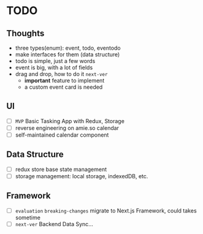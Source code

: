 # TODO

## Thoughts

- three types(enum): event, todo, eventodo
- make interfaces for them (data structure)
- todo is simple, just a few words
- event is big, with a lot of fields
- drag and drop, how to do it `next-ver`
    - **important** feature to implement
    - a custom event card is needed

## UI

- [ ] `MVP` Basic Tasking App with Redux, Storage
- [ ] reverse engineering on amie.so calendar
- [ ] self-maintained calendar component

## Data Structure

- [ ] redux store base state management
- [ ] storage management: local storage, indexedDB, etc.

## Framework

- [ ] `evaluation` `breaking-changes` migrate to Next.js Framework, could takes sometime
- [ ] `next-ver` Backend Data Sync...